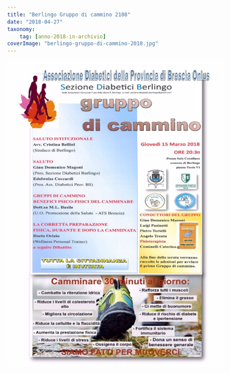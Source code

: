 ```yaml
---
title: "Berlingo Gruppo di cammino 2108"
date: "2018-04-27"
taxonomy: 
    tag: [anno-2018-in-archivio]
coverImage: "berlingo-gruppo-di-cammino-2018.jpg"
---
```


![](images/berlingo-gruppo-di-cammino-2018.jpg)
